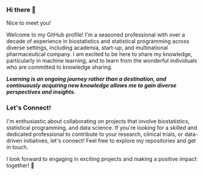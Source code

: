### Hi there 👋

Nice to meet you!

Welcome to my GitHub profile! I'm a seasoned professional with over a decade of experience in biostatistics and statistical programming across diverse settings, including academia, start-up, and multinational pharmaceutical company. I am excited to be here to share my knowledge, particularly in machine learning, and to learn from the wonderful individuals who are committed to knowledge sharing. 

<i>**Learning is an ongoing journey rather than a destination, and continuously acquiring new knowledge allows me to gain diverse perspectives and insights.**</i>

### Let's Connect! 
I'm enthusiastic about collaborating on projects that involve biostatistics, statistical programming, and data science. If you're looking for a skilled and dedicated professional to contribute to your research, clinical trials, or data-driven initiatives, let's connect! Feel free to explore my repositories and get in touch.

I look forward to engaging in exciting projects and making a positive impact together! 🤝

